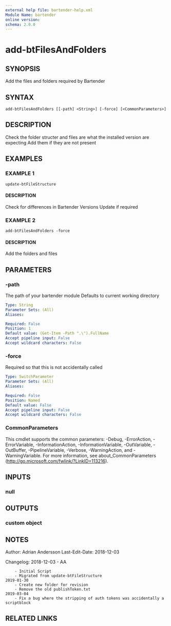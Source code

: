 ```yaml
---
external help file: bartender-help.xml
Module Name: bartender
online version:
schema: 2.0.0
---
```


# add-btFilesAndFolders

## SYNOPSIS
Add the files and folders required by Bartender

## SYNTAX

```
add-btFilesAndFolders [[-path] <String>] [-force] [<CommonParameters>]
```

## DESCRIPTION
Check the folder structer and files are what the installed version are expecting
Add them if they are not present

## EXAMPLES

### EXAMPLE 1
```
update-btFileStructure
```

#### DESCRIPTION
Check for differences in Bartender Versions
Update if required

### EXAMPLE 2
```
add-btFilesAndFolders -force
```

#### DESCRIPTION
Add the folders and files

## PARAMETERS

### -path
The path of your bartender module
Defaults to current working directory

```yaml
Type: String
Parameter Sets: (All)
Aliases:

Required: False
Position: 1
Default value: (Get-Item -Path ".\").FullName
Accept pipeline input: False
Accept wildcard characters: False
```

### -force
Required so that this is not accidentally called

```yaml
Type: SwitchParameter
Parameter Sets: (All)
Aliases:

Required: False
Position: Named
Default value: False
Accept pipeline input: False
Accept wildcard characters: False
```

### CommonParameters
This cmdlet supports the common parameters: -Debug, -ErrorAction, -ErrorVariable, -InformationAction, -InformationVariable, -OutVariable, -OutBuffer, -PipelineVariable, -Verbose, -WarningAction, and -WarningVariable.
For more information, see about_CommonParameters (http://go.microsoft.com/fwlink/?LinkID=113216).

## INPUTS

### null
## OUTPUTS

### custom object
## NOTES
Author: Adrian Andersson
Last-Edit-Date: 2018-12-03


Changelog:
    2018-12-03 - AA
        
        - Initial Script
        - Migrated from update-btFileStructure
    2019-01-30
        - Create new folder for revision
        - Remove the old publishToken.txt
    2019-03-04
        - Fix a bug where the stripping of auth tokens was accidentally a scriptblock

## RELATED LINKS
